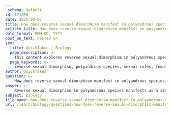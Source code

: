 ```yaml
---
_schema: default
id: 171006
date: 2025-02-07
title: How does reverse sexual dimorphism manifest in polyandrous species, and what are some examples?
article_title: How does reverse sexual dimorphism manifest in polyandrous species, and what are some examples?
date_format: MMM DD, YYYY
post_on_text: Posted on
seo:
  title: QuickTakes | Biology
  page_description: >-
    This content explores reverse sexual dimorphism in polyandrous species, highlighting how females often exhibit larger size and more ornamentation than males and discussing examples such as the pheasant-tailed jacana and seahorses.
  page_keywords: >-
    reverse sexual dimorphism, polyandrous species, sexual roles, female competition, pheasant-tailed jacana, Syngnathidae, seahorses, spotted sandpiper, parental care, sexual selection, sexual dimorphism
author: QuickTakes
question: >-
    How does reverse sexual dimorphism manifest in polyandrous species, and what are some examples?
answer: >-
    Reverse sexual dimorphism in polyandrous species manifests as a situation where females are larger, more colorful, or otherwise more ornamented than males, which is contrary to the typical pattern observed in many species where males exhibit these traits to attract females. This phenomenon is often associated with a reversal of traditional sex roles, where females compete for mates and males take on the majority of parental care responsibilities.\n\n### Examples of Reverse Sexual Dimorphism in Polyandrous Species:\n\n1. **Pheasant-tailed Jacanas (Hydrophasianus chirurgus)**: This bird species is a classic example of polyandry combined with sexual dimorphism reversal. In this species, females are larger and more colorful than males. The females compete for access to multiple males, who are responsible for incubating eggs and caring for the young.\n\n2. **Syngnathidae Family (Seahorses and Pipefish)**: In this family, males are known for their role in parental care, as they carry developing embryos. In many species, females develop pronounced secondary sexual characteristics, such as larger size and more vibrant coloration, which are typically associated with male traits in other species. This reversal of roles is a clear example of how polyandry can lead to sexual dimorphism reversal.\n\n3. **Jacana Species**: Similar to the pheasant-tailed jacana, other jacana species also exhibit polyandry and sexual dimorphism reversal, where females are larger and more aggressive, competing for multiple males who take on the parental duties.\n\n4. **Spotted Sandpiper (Actitis macularius)**: In this species, females are larger and more aggressive than males. They engage in polyandrous mating systems, where they may mate with multiple males, who then take on the responsibility of incubating eggs and caring for the chicks.\n\n### Mechanisms Behind Reverse Sexual Dimorphism:\n\n- **Parental Investment**: In polyandrous systems, the male's role often shifts to that of a caregiver, which can lead to a selection pressure on females to be more competitive and thus evolve traits that enhance their attractiveness to males.\n  \n- **Sexual Selection**: The dynamics of sexual selection can change in polyandrous species, leading to females developing traits that are typically associated with male competition in other species. This is supported by the observation that in species with more pronounced polyandry, sexual dimorphism tends to be more extreme.\n\n- **Aggression and Competition**: Larger females may be more aggressive in competing for mates, which can further reinforce the selection for size and ornamentation in females.\n\nIn summary, reverse sexual dimorphism in polyandrous species is characterized by females being larger and more ornamented than males, often accompanied by a reversal of traditional sex roles where males provide parental care. Examples include the pheasant-tailed jacana, various species within the Syngnathidae family, and the spotted sandpiper, all of which illustrate the complex interplay between mating systems and sexual selection.
subject: Biology
file_name: how-does-reverse-sexual-dimorphism-manifest-in-polyandrous-species-and-what-are-some-examples.md
url: /learn/biology/questions/how-does-reverse-sexual-dimorphism-manifest-in-polyandrous-species-and-what-are-some-examples
---
```


&nbsp;